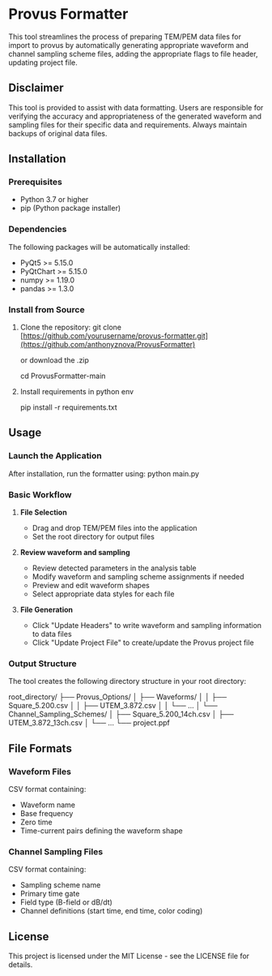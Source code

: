 # Provus Formatter

This tool streamlines the process of preparing TEM/PEM data files for import to provus by automatically generating appropriate waveform and channel sampling scheme files, adding the appropriate flags to file header, updating project file. 


## Disclaimer

This tool is provided to assist with data formatting. Users are responsible for verifying the accuracy and appropriateness of the generated waveform and sampling files for their specific data and requirements. Always maintain backups of original data files.


## Installation

### Prerequisites

- Python 3.7 or higher
- pip (Python package installer)

### Dependencies

The following packages will be automatically installed:

- PyQt5 >= 5.15.0
- PyQtChart >= 5.15.0
- numpy >= 1.19.0
- pandas >= 1.3.0

### Install from Source

1. Clone the repository:
    git clone [https://github.com/yourusername/provus-formatter.git](https://github.com/anthonyznova/ProvusFormatter)

    or download the .zip 

    cd ProvusFormatter-main

2. Install requirements in python env

    pip install -r requirements.txt

## Usage

### Launch the Application

After installation, run the formatter using:
    python main.py

### Basic Workflow

1. **File Selection**
   - Drag and drop TEM/PEM files into the application
   - Set the root directory for output files

2. **Review waveform and sampling**
   - Review detected parameters in the analysis table
   - Modify waveform and sampling scheme assignments if needed
   - Preview and edit waveform shapes
   - Select appropriate data styles for each file

3. **File Generation**
   - Click "Update Headers" to write waveform and sampling information to data files
   - Click "Update Project File" to create/update the Provus project file

### Output Structure

The tool creates the following directory structure in your root directory:

root_directory/
├── Provus_Options/
│   ├── Waveforms/
│   │   ├── Square_5.200.csv
│   │   ├── UTEM_3.872.csv
│   │   └── ...
│   └── Channel_Sampling_Schemes/
│       ├── Square_5.200_14ch.csv
│       ├── UTEM_3.872_13ch.csv
│       └── ...
└── project.ppf

## File Formats

### Waveform Files
CSV format containing:
- Waveform name
- Base frequency
- Zero time
- Time-current pairs defining the waveform shape

### Channel Sampling Files
CSV format containing:
- Sampling scheme name
- Primary time gate
- Field type (B-field or dB/dt)
- Channel definitions (start time, end time, color coding)

## License

This project is licensed under the MIT License - see the LICENSE file for details.
